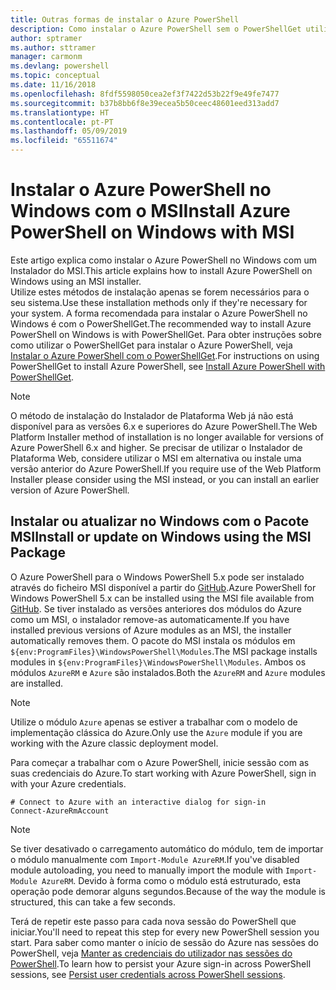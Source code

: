 ```yaml
---
title: Outras formas de instalar o Azure PowerShell
description: Como instalar o Azure PowerShell sem o PowerShellGet utilizar um MSI
author: sptramer
ms.author: sttramer
manager: carmonm
ms.devlang: powershell
ms.topic: conceptual
ms.date: 11/16/2018
ms.openlocfilehash: 8fdf5598050cea2ef3f7422d53b22f9e49fe7477
ms.sourcegitcommit: b37b8bb6f8e39ecea5b50ceec48601eed313add7
ms.translationtype: HT
ms.contentlocale: pt-PT
ms.lasthandoff: 05/09/2019
ms.locfileid: "65511674"
---
```

# <a name="install-azure-powershell-on-windows-with-msi"></a><span data-ttu-id="3850e-103">Instalar o Azure PowerShell no Windows com o MSI</span><span class="sxs-lookup"><span data-stu-id="3850e-103">Install Azure PowerShell on Windows with MSI</span></span>

<span data-ttu-id="3850e-104">Este artigo explica como instalar o Azure PowerShell no Windows com um Instalador do MSI.</span><span class="sxs-lookup"><span data-stu-id="3850e-104">This article explains how to install Azure PowerShell on Windows using an MSI installer.</span></span>  
<span data-ttu-id="3850e-105">Utilize estes métodos de instalação apenas se forem necessários para o seu sistema.</span><span class="sxs-lookup"><span data-stu-id="3850e-105">Use these installation methods only if they're necessary for your system.</span></span> <span data-ttu-id="3850e-106">A forma recomendada para instalar o Azure PowerShell no Windows é com o PowerShellGet.</span><span class="sxs-lookup"><span data-stu-id="3850e-106">The recommended way to install Azure PowerShell on Windows is with PowerShellGet.</span></span> <span data-ttu-id="3850e-107">Para obter instruções sobre como utilizar o PowerShellGet para instalar o Azure PowerShell, veja [Instalar o Azure PowerShell com o PowerShellGet](install-azurerm-ps.md).</span><span class="sxs-lookup"><span data-stu-id="3850e-107">For instructions on using PowerShellGet to install Azure PowerShell, see [Install Azure PowerShell with PowerShellGet](install-azurerm-ps.md).</span></span>

> [!NOTE]
> <span data-ttu-id="3850e-108">O método de instalação do Instalador de Plataforma Web já não está disponível para as versões 6.x e superiores do Azure PowerShell.</span><span class="sxs-lookup"><span data-stu-id="3850e-108">The Web Platform Installer method of installation is no longer available for versions of Azure PowerShell 6.x and higher.</span></span> <span data-ttu-id="3850e-109">Se precisar de utilizar o Instalador de Plataforma Web, considere utilizar o MSI em alternativa ou instale uma versão anterior do Azure PowerShell.</span><span class="sxs-lookup"><span data-stu-id="3850e-109">If you require use of the Web Platform Installer please consider using the MSI instead, or you can install an earlier version of Azure PowerShell.</span></span>

## <a name="install-or-update-on-windows-using-the-msi-package"></a><span data-ttu-id="3850e-110">Instalar ou atualizar no Windows com o Pacote MSI</span><span class="sxs-lookup"><span data-stu-id="3850e-110">Install or update on Windows using the MSI Package</span></span>

<span data-ttu-id="3850e-111">O Azure PowerShell para o Windows PowerShell 5.x pode ser instalado através do ficheiro MSI disponível a partir do [GitHub](https://github.com/Azure/azure-powershell/releases/tag/v6.13.1-November2018).</span><span class="sxs-lookup"><span data-stu-id="3850e-111">Azure PowerShell for Windows PowerShell 5.x can be installed using the MSI file available from [GitHub](https://github.com/Azure/azure-powershell/releases/tag/v6.13.1-November2018).</span></span> <span data-ttu-id="3850e-112">Se tiver instalado as versões anteriores dos módulos do Azure como um MSI, o instalador remove-as automaticamente.</span><span class="sxs-lookup"><span data-stu-id="3850e-112">If you have installed previous versions of Azure modules as an MSI, the installer automatically removes them.</span></span> <span data-ttu-id="3850e-113">O pacote do MSI instala os módulos em `${env:ProgramFiles}\WindowsPowerShell\Modules`.</span><span class="sxs-lookup"><span data-stu-id="3850e-113">The MSI package installs modules in `${env:ProgramFiles}\WindowsPowerShell\Modules`.</span></span> <span data-ttu-id="3850e-114">Ambos os módulos `AzureRM` e `Azure` são instalados.</span><span class="sxs-lookup"><span data-stu-id="3850e-114">Both the `AzureRM` and `Azure` modules are installed.</span></span>

> [!NOTE]
> <span data-ttu-id="3850e-115">Utilize o módulo `Azure` apenas se estiver a trabalhar com o modelo de implementação clássica do Azure.</span><span class="sxs-lookup"><span data-stu-id="3850e-115">Only use the `Azure` module if you are working with the Azure classic deployment model.</span></span>

<span data-ttu-id="3850e-116">Para começar a trabalhar com o Azure PowerShell, inicie sessão com as suas credenciais do Azure.</span><span class="sxs-lookup"><span data-stu-id="3850e-116">To start working with Azure PowerShell, sign in with your Azure credentials.</span></span>

```powershell-interactive
# Connect to Azure with an interactive dialog for sign-in
Connect-AzureRmAccount
```

> [!NOTE]
>
> <span data-ttu-id="3850e-117">Se tiver desativado o carregamento automático do módulo, tem de importar o módulo manualmente com `Import-Module AzureRM`.</span><span class="sxs-lookup"><span data-stu-id="3850e-117">If you've disabled module autoloading, you need to manually import the module with `Import-Module AzureRM`.</span></span> <span data-ttu-id="3850e-118">Devido à forma como o módulo está estruturado, esta operação pode demorar alguns segundos.</span><span class="sxs-lookup"><span data-stu-id="3850e-118">Because of the way the module is structured, this can take a few seconds.</span></span>

<span data-ttu-id="3850e-119">Terá de repetir este passo para cada nova sessão do PowerShell que iniciar.</span><span class="sxs-lookup"><span data-stu-id="3850e-119">You'll need to repeat this step for every new PowerShell session you start.</span></span> <span data-ttu-id="3850e-120">Para saber como manter o início de sessão do Azure nas sessões do PowerShell, veja [Manter as credenciais do utilizador nas sessões do PowerShell](context-persistence.md).</span><span class="sxs-lookup"><span data-stu-id="3850e-120">To learn how to persist your Azure sign-in across PowerShell sessions, see [Persist user credentials across PowerShell sessions](context-persistence.md).</span></span>
